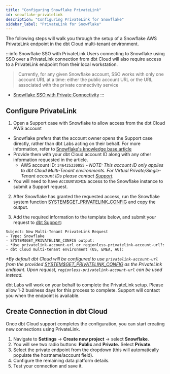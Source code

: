 ```yaml
---
title: "Configuring Snowflake PrivateLink"
id: snowflake-privatelink
description: "Configuring PrivateLink for Snowflake"
sidebar_label: "PrivateLink for Snowflake"
---
```


The following steps will walk you through the setup of a Snowflake AWS PrivateLink endpoint in the dbt Cloud multi-tenant environment.

:::info Snowflake SSO with PrivateLink
Users connecting to Snowflake using SSO over a PrivateLink connection from dbt Cloud will also require access to a PrivateLink endpoint from their local workstation.

>Currently, for any given Snowflake account, SSO works with only one account URL at a time: either the public account URL or the URL associated with the private connectivity service
- [Snowflake SSO with Private Connectivity](https://docs.snowflake.com/en/user-guide/admin-security-fed-auth-overview#label-sso-private-connectivity)
:::

## Configure PrivateLink

1. Open a Support case with Snowflake to allow access from the dbt Cloud AWS account
- Snowflake prefers that the account owner opens the Support case directly, rather than dbt Labs acting on their behalf. For more information, refer to [Snowflake's knowledge base article](https://community.snowflake.com/s/article/HowtosetupPrivatelinktoSnowflakefromCloudServiceVendors)
- Provide them with your dbt Cloud account ID along with any other information requested in the article.
  - AWS account ID: `346425330055` - _NOTE: This account ID only applies to dbt Cloud Multi-Tenant environments. For Virtual Private/Single-Tenant account IDs please contact [Support](https://docs.getdbt.com/community/resources/getting-help#dbt-cloud-support)._
- You will need to have `ACCOUNTADMIN` access to the Snowflake instance to submit a Support request.

<Lightbox src="/img/docs/dbt-cloud/snowflakeprivatelink1.png" title="Open snowflake case"/>

2. After Snowflake has granted the requested access, run the Snowflake system function [SYSTEM$GET_PRIVATELINK_CONFIG](https://docs.snowflake.com/en/sql-reference/functions/system_get_privatelink_config.html) and copy the output.

3. Add the required information to the template below, and submit your request to  [dbt Support](https://docs.getdbt.com/community/resources/getting-help#dbt-cloud-support):

```
Subject: New Multi-Tenant PrivateLink Request
- Type: Snowflake
- SYSTEM$GET_PRIVATELINK_CONFIG output:
- *Use privatelink-account-url or regionless-privatelink-account-url?: 
- dbt Cloud multi-tenant environment (US, EMEA, AU):
```
_*By default dbt Cloud will be configured to use `privatelink-account-url` from the provided [SYSTEM$GET_PRIVATELINK_CONFIG](https://docs.snowflake.com/en/sql-reference/functions/system_get_privatelink_config.html) as the PrivateLink endpoint. Upon request, `regionless-privatelink-account-url` can be used instead._

dbt Labs will work on your behalf to complete the PrivateLink setup. Please allow 1-2 business days for this process to complete. Support will contact you when the endpoint is available. 

## Create Connection in dbt Cloud

Once dbt Cloud support completes the configuration, you can start creating new connections using PrivateLink. 

1. Navigate to **Settings** → **Create new project** → select **Snowflake**. 
2. You will see two radio buttons: **Public** and **Private.** Select **Private**. 
3. Select the private endpoint from the dropdown (this will automatically populate the hostname/account field).
4. Configure the remaining data platform details.
5. Test your connection and save it.